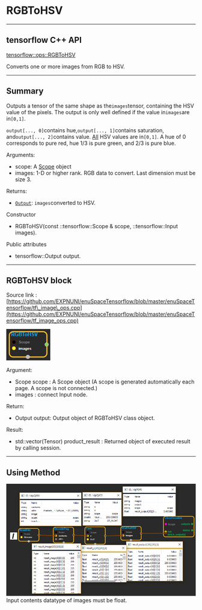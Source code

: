 # RGBToHSV

---

## tensorflow C++ API

[tensorflow::ops::RGBToHSV](https://www.tensorflow.org/api_docs/cc/class/tensorflow/ops/r-g-b-to-h-s-v)

Converts one or more images from RGB to HSV.

---

## Summary

Outputs a tensor of the same shape as the`images`tensor, containing the HSV value of the pixels. The output is only well defined if the value in`images`are in`[0,1]`.

`output[..., 0]`contains hue,`output[..., 1]`contains saturation, and`output[..., 2]`contains value. [All](https://www.tensorflow.org/api_docs/cc/class/tensorflow/ops/all.html#classtensorflow_1_1ops_1_1_all) HSV values are in`[0,1]`. A hue of 0 corresponds to pure red, hue 1/3 is pure green, and 2/3 is pure blue.

Arguments:

* scope: A [Scope](https://www.tensorflow.org/api_docs/cc/class/tensorflow/scope.html#classtensorflow_1_1_scope) object
* images: 1-D or higher rank. RGB data to convert. Last dimension must be size 3.

Returns:

* [`Output`](https://www.tensorflow.org/api_docs/cc/class/tensorflow/output.html#classtensorflow_1_1_output): `images`converted to HSV.

Constructor

* RGBToHSV\(const ::tensorflow::Scope & scope, ::tensorflow::Input images\).

Public attributes

* tensorflow::Output output.

---

## RGBToHSV block

Source link : [https://github.com/EXPNUNI/enuSpaceTensorflow/blob/master/enuSpaceTensorflow/tf\_image\_ops.cpp](https://github.com/EXPNUNI/enuSpaceTensorflow/blob/master/enuSpaceTensorflow/tf_image_ops.cpp)

![](/assets/image_RGBToHSV_Symbol.png)

Argument:

* Scope scope : A Scope object \(A scope is generated automatically each page. A scope is not connected.\)
* images : connect  Input node.

Return:

* Output output: Output object of RGBToHSV class object.

Result:

* std::vector\(Tensor\) product\_result : Returned object of executed result by calling session.

---

## Using Method

![](/assets/image_RGBToHSV_Method.png)Input contents datatype of images  must be float.

